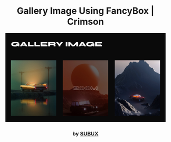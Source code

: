 <div align="center">

# Gallery Image Using FancyBox | Crimson

<img src="admin/base.png">

### by <a href="https://github.com/python019">SUBUX</a>

</div>